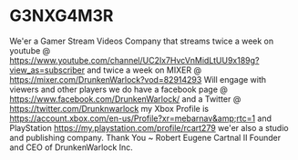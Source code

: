 # G3NXG4M3R
We'er a Gamer Stream Videos Company that streams twice a week on youtube @ https://www.youtube.com/channel/UC2Ix7HvcVnMidLtUU9x189g?view_as=subscriber and twice a week on MIXER @ https://mixer.com/DrunkenWarlock?vod=82914293 Will engage with viewers and other players we do have a facebook page @ https://www.facebook.com/DrunkenWarlock/ and a Twitter @ https://twitter.com/Drunknwarlock my Xbox Profile is https://account.xbox.com/en-us/Profile?xr=mebarnav&amp;rtc=1 and PlayStation  https://my.playstation.com/profile/rcart279 we'er also a studio and publishing company.  Thank You ~ Robert Eugene Cartnal II Founder and CEO of DrunkenWarlock Inc.
